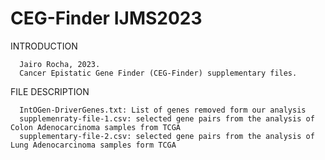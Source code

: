 # CEG-Finder IJMS2023


INTRODUCTION
      
      Jairo Rocha, 2023.
      Cancer Epistatic Gene Finder (CEG-Finder) supplementary files.



FILE DESCRIPTION

      IntOGen-DriverGenes.txt: List of genes removed form our analysis
      supplemenraty-file-1.csv: selected gene pairs from the analysis of Colon Adenocarcinoma samples from TCGA
      supplementary-file-2.csv: selected gene pairs from the analysis of Lung Adenocarcinoma samples form TCGA
